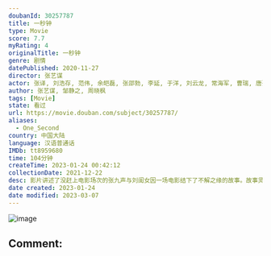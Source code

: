 ```yaml
---
doubanId: 30257787
title: 一秒钟
type: Movie
score: 7.7
myRating: 4
originalTitle: 一秒钟
genre: 剧情
datePublished: 2020-11-27
director: 张艺谋
actor: 张译, 刘浩存, 范伟, 余皑磊, 张邵勃, 李延, 于洋, 刘云龙, 常海军, 曹瑞, 唐孜悦, 李晓川, 于滨, 燕磊
author: 张艺谋, 邹静之, 周晓枫
tags: [Movie]
state: 看过
url: https://movie.douban.com/subject/30257787/
aliases:
  - One_Second
country: 中国大陆
language: 汉语普通话
IMDb: tt8959680
time: 104分钟
createTime: 2023-01-24 00:42:12
collectionDate: 2021-12-22
desc: 影片讲述了没赶上电影场次的张九声与刘闺女因一场电影结下了不解之缘的故事。故事灵感来源于张艺谋导演早期经历，是其一贯对文化展开追忆和寻根的风格。
date created: 2023-01-24
date modified: 2023-03-07
---
```


![image](p2624442174.jpg)

Comment:
---
